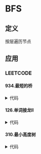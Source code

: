 # BFS #

## 定义 ##
按层遍历节点

## 应用 ##
### LEETCODE ###
#### 934.最短的桥 ####
<details>
<summary>代码</summary>
<pre>
<code>
</code>
</pre>
</details>

#### 126.单词接龙II ####
<details>
<summary>代码</summary>
<pre>
<code>
</code>
</pre>
</details>

#### 310.最小高度树 ####
<details>
<summary>代码</summary>
<pre>
<code>
</code>
</pre>
</details>
